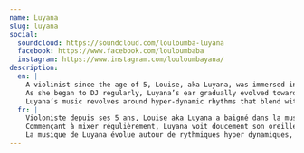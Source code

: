 ```yaml
---
name: Luyana
slug: luyana
social:
  soundcloud: https://soundcloud.com/louloumba-luyana
  facebook: https://www.facebook.com/louloumbaba
  instagram: https://www.instagram.com/louloumbayana/
description:
  en: |
    A violinist since the age of 5, Louise, aka Luyana, was immersed in music throughout her childhood. She discovered techno and its offshoots at festivals and rave parties, and was soon drawn to the psychedelic side of electronic music.
    As she began to DJ regularly, Luyana’s ear gradually evolved towards a more mental, atmospheric, and melodic genre of psy music: the Forest. Drawing inspiration from various musical sources as well as her surrounding environment, she started producing her own music and co-founded Dripping Tales Records with Mysmatic and Goutte.
    Luyana’s music revolves around hyper-dynamic rhythms that blend with atmospheres conducive to mental journeys. A «Yin & Yang» universe emerges, both bright and deep, occasionally tapping into her dark side, complemented by assertive melodies. The result is a music that strives to be fluid and, above all, emotional.
  fr: |
    Violoniste depuis ses 5 ans, Louise aka Luyana a baigné dans la musique toute son enfance. Elle découvre la techno et ses dérivés lors de festivals et rave parties, et se voit très vite aspirée par la face psychédélique de la musique électronique.
    Commençant à mixer régulièrement, Luyana voit doucement son oreille évoluer vers un genre plus mental, atmosphérique et mélodique de la musique psy : la forest. Puisant son inspiration dans de multiples sources musicales mais aussi dans l’environnement qui l’entoure, elle commence la production de sa propre musique.
    La musique de Luyana évolue autour de rythmiques hyper dynamiques, qui épousent des atmosphères propices au voyage mental. Un univers « Yin & Yang » s’en dégage, à la fois lumineux et profond, puisant parfois dans sa dark side, auxquelles s’ajoutent des mélodies affirmées: le tout s’accordant en une musique qui se veut fluide et surtout émotionnelle.
---
```


